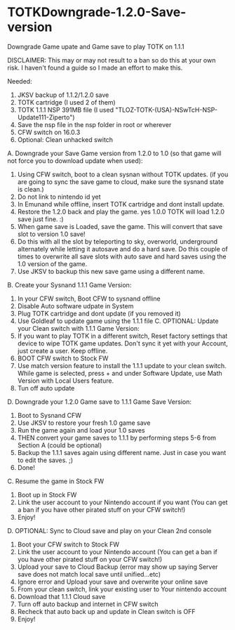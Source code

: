 # TOTKDowngrade-1.2.0-Save-version
Downgrade Game upate and Game save to play TOTK on 1.1.1

DISCLAIMER: This may or may not result to a ban so do this at your own risk. I haven't found a guide so I made an effort to make this. 

Needed:
1. JKSV backup of 1.1.2/1.2.0 save
2. TOTK cartridge (I used 2 of them)
3. TOTK 1.1.1 NSP 391MB file (I used "TLOZ-TOTK-(USA)-NSwTcH-NSP-Update111-Ziperto")
4. Save the nsp file in the nsp folder in root or wherever
5. CFW switch on 16.0.3
6. Optional: Clean unhacked switch

  A. Downgrade your Save Game version from 1.2.0 to 1.0 (so that game will not force you to download update when used):
1. Using CFW switch, boot to a clean sysnan without TOTK updates. (if you are going to sync the save game to cloud, make sure the sysnand state is clean.)
2. Do not link to nintendo id yet
3. In Emunand while offline, insert TOTK cartridge and dont install update.
4. Restore the 1.2.0 back and play the game. yes 1.0.0 TOTK will load 1.2.0 save just fine. :)
5. When game save is Loaded, save the game. This will convert that save slot to version 1.0 save!
6. Do this with all the slot by teleporting to sky, overworld, underground alternately while letting it autosave and do a hard save. Do this couple of times to overwrite all save slots with auto save and hard saves using the 1.0 version of the game.
7. Use JKSV to backup this new save game using a different name. 

  B. Create your Sysnand 1.1.1 Game Version:
1. In your CFW switch, Boot CFW to sysnand offline
2. Disable Auto software udpate in System
3. Plug TOTK cartridge and dont update (if you removed it)
4. Use Goldleaf to update game using the 1.1.1 file
C. OPTIONAL: Update your Clean switch with 1.1.1 Game Version:
1. If you want to play TOTK in a different switch, Reset factory settings that device to wipe TOTK game updates. Don't sync it yet with your Account, just create a user. Keep offline.
2. BOOT CFW switch to Stock FW
3. Use match version feature to install the 1.1.1 update to your clean switch. While game is selected, press + and under Software Update, use Math Version with Local Users feature.
4. Tun off auto update

  D. Downgrade your 1.2.0 Game save to 1.1.1 Game Save Version:
1. Boot to Sysnand CFW
2. Use JKSV to restore your fresh 1.0 game save
3. Run the game again and load your 1.0 saves
4. THEN convert your game saves to 1.1.1 by performing steps 5-6 from Section A (could be optional)
5. Backup the 1.1.1 saves again using different name. Just in case you want to edit the saves. ;)
6. Done!

  C. Resume the game in Stock FW
1. Boot up in Stock FW
2. Link the user account to your Nintendo account if you want (You can get a ban if you have other pirated stuff on your CFW switch!)
3. Enjoy!

D. OPTIONAL: Sync to Cloud save and play on your Clean 2nd console
1. Boot your CFW switch to Stock FW
2. Link the user account to your Nintendo account (You can get a ban if you have other pirated stuff on your CFW switch!)
3. Upload your save to Cloud Backup (error may show up saying Server save does not match local save until unified...etc)
4. Ignore error and Upload your save and overwrite your online save
5. From your clean switch, link your existing user to Your nintendo account
6. Download that 1.1.1 Cloud save
7. Turn off auto backup and internet in CFW switch
8. Recheck that auto back up and update in Clean switch is OFF
9. Enjoy!
